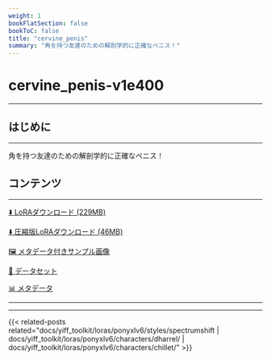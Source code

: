 ```yaml
---
weight: 1
bookFlatSection: false
bookToC: false
title: "cervine_penis"
summary: "角を持つ友達のための解剖学的に正確なペニス！"
---
```


<!--markdownlint-disable MD025 MD033 -->

# cervine_penis-v1e400

---

## はじめに

---

角を持つ友達のための解剖学的に正確なペニス！

## コンテンツ

---

[⬇️ LoRAダウンロード (229MB)](https://huggingface.co/k4d3/yiff_toolkit/resolve/main/ponyxl_loras/cervine_penis-v1e400.safetensors?download=true)

[⬇️ 圧縮版LoRAダウンロード (46MB)](https://huggingface.co/k4d3/yiff_toolkit/resolve/main/ponyxl_loras_shrunk_2/cervine_penis-v1e400_frockpt1_th-3.55.safetensors?download=true)

[🖼️ メタデータ付きサンプル画像](https://huggingface.co/k4d3/yiff_toolkit/tree/main/static/{})

[📐 データセット](https://huggingface.co/datasets/k4d3/furry/tree/main/cervine_penis)

[📊 メタデータ](https://huggingface.co/k4d3/yiff_toolkit/raw/main/ponyxl_loras/cervine_penis-v1e400.json)

---

---

{{< related-posts related="docs/yiff_toolkit/loras/ponyxlv6/styles/spectrumshift | docs/yiff_toolkit/loras/ponyxlv6/characters/dharrel/ | docs/yiff_toolkit/loras/ponyxlv6/characters/chillet/" >}}
